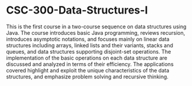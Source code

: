# CSC-300-Data-Structures-I

This is the first course in a two-course sequence on data structures using Java. The course introduces basic Java programming, reviews recursion, introduces asymptotic notations, and focuses mainly on linear data structures including arrays, linked lists and their variants, stacks and queues, and data structures supporting disjoint-set operations. The implementation of the basic operations on each data structure are discussed and analyzed in terms of their efficiency. The applications covered highlight and exploit the unique characteristics of the data structures, and emphasize problem solving and recursive thinking.

